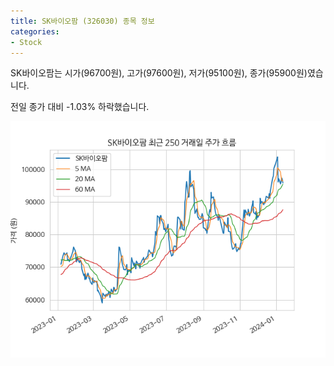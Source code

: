 ```yaml
---
title: SK바이오팜 (326030) 종목 정보
categories:
- Stock
---
```


SK바이오팜는 시가(96700원), 고가(97600원), 저가(95100원), 종가(95900원)였습니다.

전일 종가 대비 -1.03% 하락했습니다.

<!-- more -->

![326030](/assets/stock_images/326030.png)